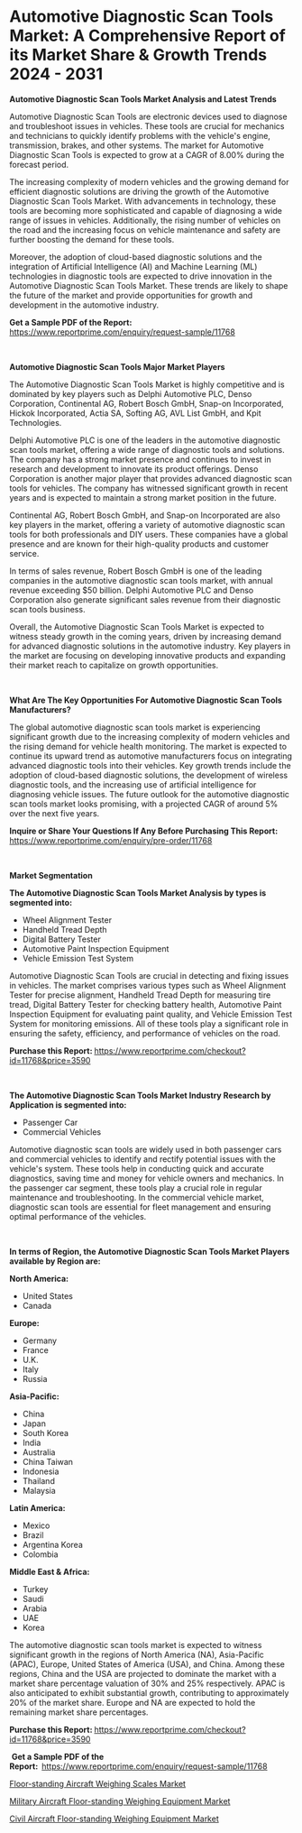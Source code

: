 <p><h1>Automotive Diagnostic Scan Tools Market: A Comprehensive Report of its Market Share & Growth Trends 2024 - 2031</h1></p><p><strong>Automotive Diagnostic Scan Tools Market Analysis and Latest Trends</strong></p>
<p><p>Automotive Diagnostic Scan Tools are electronic devices used to diagnose and troubleshoot issues in vehicles. These tools are crucial for mechanics and technicians to quickly identify problems with the vehicle's engine, transmission, brakes, and other systems. The market for Automotive Diagnostic Scan Tools is expected to grow at a CAGR of 8.00% during the forecast period.</p><p>The increasing complexity of modern vehicles and the growing demand for efficient diagnostic solutions are driving the growth of the Automotive Diagnostic Scan Tools Market. With advancements in technology, these tools are becoming more sophisticated and capable of diagnosing a wide range of issues in vehicles. Additionally, the rising number of vehicles on the road and the increasing focus on vehicle maintenance and safety are further boosting the demand for these tools.</p><p>Moreover, the adoption of cloud-based diagnostic solutions and the integration of Artificial Intelligence (AI) and Machine Learning (ML) technologies in diagnostic tools are expected to drive innovation in the Automotive Diagnostic Scan Tools Market. These trends are likely to shape the future of the market and provide opportunities for growth and development in the automotive industry.</p></p>
<p><strong>Get a Sample PDF of the Report:&nbsp;</strong> <a href="https://www.reportprime.com/enquiry/request-sample/11768">https://www.reportprime.com/enquiry/request-sample/11768</a></p>
<p>&nbsp;</p>
<p><strong>Automotive Diagnostic Scan Tools Major Market Players</strong></p>
<p><p>The Automotive Diagnostic Scan Tools Market is highly competitive and is dominated by key players such as Delphi Automotive PLC, Denso Corporation, Continental AG, Robert Bosch GmbH, Snap-on Incorporated, Hickok Incorporated, Actia SA, Softing AG, AVL List GmbH, and Kpit Technologies. </p><p>Delphi Automotive PLC is one of the leaders in the automotive diagnostic scan tools market, offering a wide range of diagnostic tools and solutions. The company has a strong market presence and continues to invest in research and development to innovate its product offerings. Denso Corporation is another major player that provides advanced diagnostic scan tools for vehicles. The company has witnessed significant growth in recent years and is expected to maintain a strong market position in the future.</p><p>Continental AG, Robert Bosch GmbH, and Snap-on Incorporated are also key players in the market, offering a variety of automotive diagnostic scan tools for both professionals and DIY users. These companies have a global presence and are known for their high-quality products and customer service.</p><p>In terms of sales revenue, Robert Bosch GmbH is one of the leading companies in the automotive diagnostic scan tools market, with annual revenue exceeding $50 billion. Delphi Automotive PLC and Denso Corporation also generate significant sales revenue from their diagnostic scan tools business.</p><p>Overall, the Automotive Diagnostic Scan Tools Market is expected to witness steady growth in the coming years, driven by increasing demand for advanced diagnostic solutions in the automotive industry. Key players in the market are focusing on developing innovative products and expanding their market reach to capitalize on growth opportunities.</p></p>
<p>&nbsp;</p>
<p><strong>What Are The Key Opportunities For Automotive Diagnostic Scan Tools Manufacturers?</strong></p>
<p><p>The global automotive diagnostic scan tools market is experiencing significant growth due to the increasing complexity of modern vehicles and the rising demand for vehicle health monitoring. The market is expected to continue its upward trend as automotive manufacturers focus on integrating advanced diagnostic tools into their vehicles. Key growth trends include the adoption of cloud-based diagnostic solutions, the development of wireless diagnostic tools, and the increasing use of artificial intelligence for diagnosing vehicle issues. The future outlook for the automotive diagnostic scan tools market looks promising, with a projected CAGR of around 5% over the next five years.</p></p>
<p><strong>Inquire or Share Your Questions If Any Before Purchasing This Report:</strong> <a href="https://www.reportprime.com/enquiry/pre-order/11768">https://www.reportprime.com/enquiry/pre-order/11768</a></p>
<p>&nbsp;</p>
<p><strong>Market Segmentation</strong></p>
<p><strong>The Automotive Diagnostic Scan Tools Market Analysis by types is segmented into:</strong></p>
<p><ul><li>Wheel Alignment Tester</li><li>Handheld Tread Depth</li><li>Digital Battery Tester</li><li>Automotive Paint Inspection Equipment</li><li>Vehicle Emission Test System</li></ul></p>
<p><p>Automotive Diagnostic Scan Tools are crucial in detecting and fixing issues in vehicles. The market comprises various types such as Wheel Alignment Tester for precise alignment, Handheld Tread Depth for measuring tire tread, Digital Battery Tester for checking battery health, Automotive Paint Inspection Equipment for evaluating paint quality, and Vehicle Emission Test System for monitoring emissions. All of these tools play a significant role in ensuring the safety, efficiency, and performance of vehicles on the road.</p></p>
<p><strong>Purchase this Report:&nbsp;</strong><a href="https://www.reportprime.com/checkout?id=11768&price=3590">https://www.reportprime.com/checkout?id=11768&price=3590</a></p>
<p>&nbsp;</p>
<p><strong>The Automotive Diagnostic Scan Tools Market Industry Research by Application is segmented into:</strong></p>
<p><ul><li>Passenger Car</li><li>Commercial Vehicles</li></ul></p>
<p><p>Automotive diagnostic scan tools are widely used in both passenger cars and commercial vehicles to identify and rectify potential issues with the vehicle's system. These tools help in conducting quick and accurate diagnostics, saving time and money for vehicle owners and mechanics. In the passenger car segment, these tools play a crucial role in regular maintenance and troubleshooting. In the commercial vehicle market, diagnostic scan tools are essential for fleet management and ensuring optimal performance of the vehicles.</p></p>
<p>&nbsp;</p>
<p><strong>In terms of Region, the Automotive Diagnostic Scan Tools Market Players available by Region are:</strong></p>
<p>
    <p> <strong> North America: </strong>
        <ul>
            <li>United States</li>
            <li>Canada</li>
        </ul>
        </p> 
    <p> <strong> Europe: </strong>
        <ul>
            <li>Germany</li>
            <li>France</li>
            <li>U.K.</li>
            <li>Italy</li>
            <li>Russia</li>
        </ul>
        </p> 
    <p> <strong> Asia-Pacific: </strong>
        <ul>
            <li>China</li>
            <li>Japan</li>
            <li>South Korea</li>
            <li>India</li>
            <li>Australia</li>
            <li>China Taiwan</li>
            <li>Indonesia</li>
            <li>Thailand</li>
            <li>Malaysia</li>
        </ul>
        </p> 
    <p> <strong> Latin America: </strong>
        <ul>
            <li>Mexico</li>
            <li>Brazil</li>
            <li>Argentina Korea</li>
            <li>Colombia</li>
        </ul>
        </p> 
    <p> <strong> Middle East & Africa: </strong>
        <ul>
            <li>Turkey</li>
            <li>Saudi</li>
            <li>Arabia</li>
            <li>UAE</li>
            <li>Korea</li>
        </ul>
    </p>
    </p>
<p><p>The automotive diagnostic scan tools market is expected to witness significant growth in the regions of North America (NA), Asia-Pacific (APAC), Europe, United States of America (USA), and China. Among these regions, China and the USA are projected to dominate the market with a market share percentage valuation of 30% and 25% respectively. APAC is also anticipated to exhibit substantial growth, contributing to approximately 20% of the market share. Europe and NA are expected to hold the remaining market share percentages.</p></p>
<p><strong>Purchase this Report: </strong><a href="https://www.reportprime.com/checkout?id=11768&price=3590">https://www.reportprime.com/checkout?id=11768&price=3590</a></p>
<p>&nbsp;<strong>Get a Sample PDF of the Report:&nbsp;&nbsp;</strong><a href="https://www.reportprime.com/enquiry/request-sample/11768">https://www.reportprime.com/enquiry/request-sample/11768</a></p>
<p><strong></strong></p>
<p><p><a href="https://view.publitas.com/reportprime-1/floor-standing-aircraft-weighing-scales-market-research-report-unlocks-analysis-on-the-market-financial-status-market-size-and-market-revenue-upto-2030/">Floor-standing Aircraft Weighing Scales Market</a></p><p><a href="https://view.publitas.com/reportprime-1/military-aircraft-floor-standing-weighing-equipment-market-insights-market-players-and-forecast-till-2030/">Military Aircraft Floor-standing Weighing Equipment Market</a></p><p><a href="https://view.publitas.com/reportprime-1/civil-aircraft-floor-standing-weighing-equipment-market-size-market-share-and-global-market-analysis-report-2023-2030/">Civil Aircraft Floor-standing Weighing Equipment Market</a></p></p>